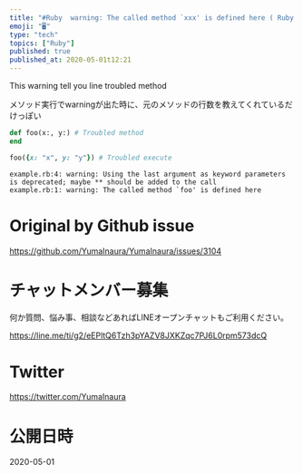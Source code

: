 ```yaml
---
title: "#Ruby  warning: The called method `xxx' is defined here ( Ruby 2.7 )"
emoji: "🖥"
type: "tech"
topics: ["Ruby"]
published: true
published_at: 2020-05-01t12:21
---
```


This warning tell you line troubled method 

メソッド実行でwarningが出た時に、元のメソッドの行数を教えてくれているだけっぽい

```rb
def foo(x:, y:) # Troubled method
end

foo({x: "x", y: "y"}) # Troubled execute
```

```
example.rb:4: warning: Using the last argument as keyword parameters is deprecated; maybe ** should be added to the call
example.rb:1: warning: The called method `foo' is defined here
```

# Original by Github issue

https://github.com/YumaInaura/YumaInaura/issues/3104











<!-- Update From Qiita API -->

# チャットメンバー募集


何か質問、悩み事、相談などあればLINEオープンチャットもご利用ください。

https://line.me/ti/g2/eEPltQ6Tzh3pYAZV8JXKZqc7PJ6L0rpm573dcQ





# Twitter


https://twitter.com/YumaInaura


<!-- Update From Qiita API -->



# 公開日時

2020-05-01
